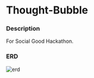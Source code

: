 # Thought-Bubble

### Description
For Social Good Hackathon.
### ERD
![erd](https://i.imgur.com/kGZR2es.png)

